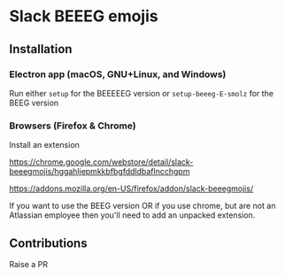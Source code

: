# Slack BEEEG emojis
## Installation
### Electron app (macOS, GNU+Linux, and Windows)
Run either `setup` for the BEEEEEG version or `setup-beeeg-E-smolz` for the BEEG version
### Browsers (Firefox & Chrome)
Install an extension

https://chrome.google.com/webstore/detail/slack-beeegmojis/hggahljepmkkbfbgfddldbaflncchgpm

https://addons.mozilla.org/en-US/firefox/addon/slack-beeegmojis/

If you want to use the BEEG version OR if you use chrome, but are not an Atlassian employee then you'll need to add an unpacked extension.
## Contributions
Raise a PR
